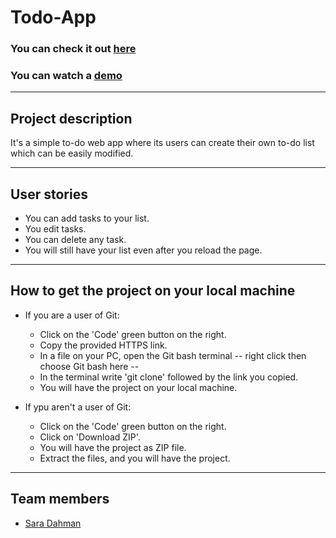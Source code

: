 # Todo-App

### You can check it out [here](https://gsg-cf05.github.io/Todo-App-Sara/)

### You can watch a [demo](https://drive.google.com/file/d/1J9yf3go9OYIVytS_lHVR93TgCwYGUCdz/view?usp=sharing)

---

## Project description

It's a simple to-do web app where its users can create their own to-do list which can be easily modified.

---

## User stories

- You can add tasks to your list.
- You edit tasks.
- You can delete any task.
- You will still have your list even after you reload the page.

---

## How to get the project on your local machine

- If you are a user of Git:

  - Click on the 'Code' green button on the right.
  - Copy the provided HTTPS link.
  - In a file on your PC, open the Git bash terminal -- right click then choose Git bash here --
  - In the terminal write 'git clone' followed by the link you copied.
  - You will have the project on your local machine.

- If ypu aren't a user of Git:

  - Click on the 'Code' green button on the right.
  - Click on 'Download ZIP'.
  - You will have the project as ZIP file.
  - Extract the files, and you will have the project.

---

## Team members

- [Sara Dahman](https://github.com/SaraDahman)
